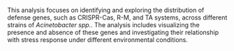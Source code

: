 This analysis focuses on identifying and exploring the distribution of defense genes, such as CRISPR-Cas, R-M, and TA systems, across different strains of *Acinetobacter spp.*. The analysis includes visualizing the presence and absence of these genes and investigating their relationship with stress response under different environmental conditions.
